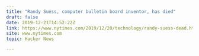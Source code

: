 ```yaml
---
title: "Randy Suess, computer bulletin board inventor, has died"
draft: false
date: 2019-12-21T14:52:22Z
link: https://www.nytimes.com/2019/12/20/technology/randy-suess-dead.html?utm_medium=RSS&utm_source=hune
site: www.nytimes.com
topic: Hacker News  

---
```

